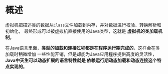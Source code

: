 概述
=======================================================================
虚拟机把描述类的数据从`Class`文件加载到内存，并对数据进行校验、转换解析和初始化，
最终形成可以被虚拟机直接使用的Java类型，这就是 **虚拟机的类加载机制**。

在Java语言里面，**类型的加载和连接过程都是在程序运行期完成的**，这样会在类加载时稍微增加
一些性能开销，但是却能为Java应用程序提供高度的灵活性，**Java中天生可以动态扩展的语言特性就是
依赖运行期动态加载和动态连接这个特点实现的**。

